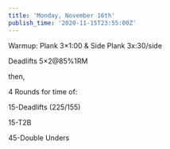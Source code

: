 ```yaml
---
title: 'Monday, November 16th'
publish_time: '2020-11-15T23:55:00Z'
---
```


Warmup: Plank 3×1:00 & Side Plank 3x:30/side

Deadlifts 5×2\@85%1RM

then,

4 Rounds for time of:

15-Deadlifts (225/155)

15-T2B

45-Double Unders

